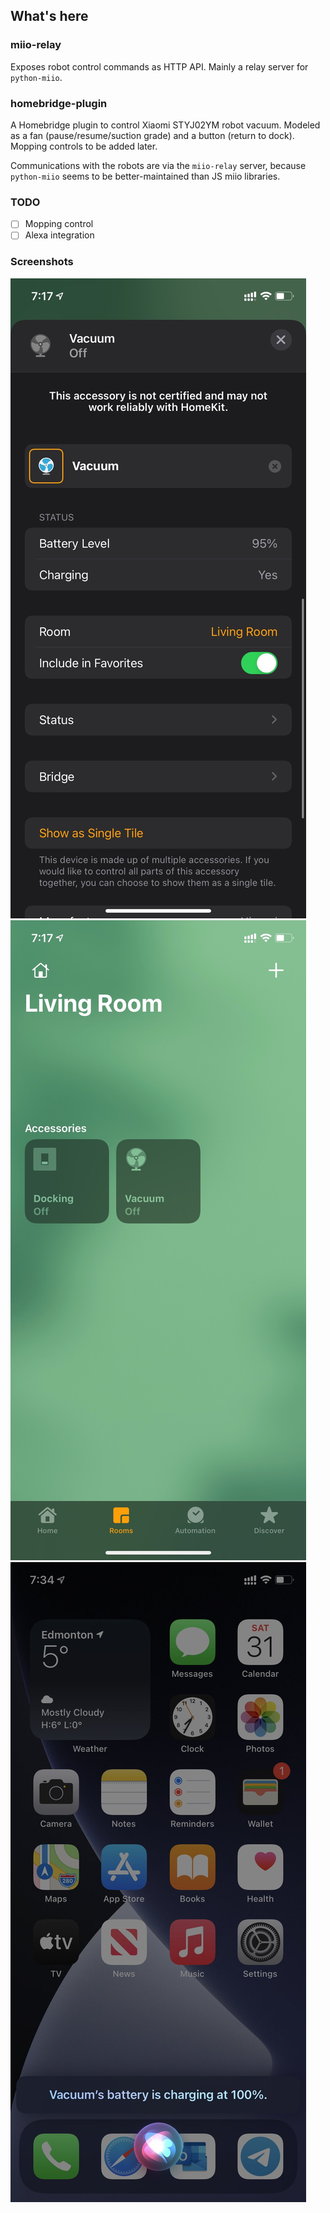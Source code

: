 ## What's here
### miio-relay

Exposes robot control commands as HTTP API. Mainly a relay server for `python-miio`.

### homebridge-plugin

A Homebridge plugin to control Xiaomi STYJ02YM robot vacuum. Modeled as a fan (pause/resume/suction grade) and a button (return to dock). Mopping controls to be added later.

Communications with the robots are via the `miio-relay` server, because `python-miio` seems to be better-maintained than JS miio libraries.

### TODO
- [ ] Mopping control
- [ ] Alexa integration

### Screenshots
![](screenshots/home-detail.jpeg)
![](screenshots/home.jpeg)
![](screenshots/siri.jpeg)